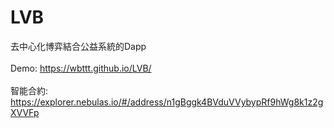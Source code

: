 # LVB
去中心化博弈結合公益系統的Dapp
<br>
<br>
Demo: https://wbttt.github.io/LVB/
<br>
<br>
智能合約: https://explorer.nebulas.io/#/address/n1gBggk4BVduVVybypRf9hWg8k1z2gXVVFp
